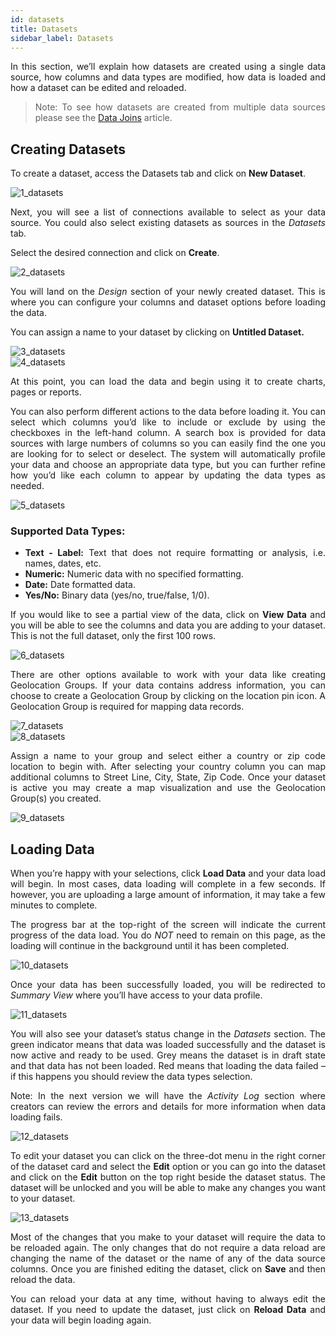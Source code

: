 ```yaml
---
id: datasets
title: Datasets
sidebar_label: Datasets
---
```


<div style="text-align: justify">

In this section, we’ll explain how datasets are created using a single data source, how columns and data types are modified, how data is loaded and how a dataset can be edited and reloaded.  

> Note: To see how datasets are created from multiple data sources please see the [Data Joins](ui-docs/datasets/joins.md) article. 

## Creating Datasets
To create a dataset, access the Datasets tab and click on **New Dataset**. 

![1_datasets](https://s3.amazonaws.com/cdn.qrvey.com/documentation_assets/ui-docs/datasets/Datasets/1_Datasets.png#thumbnail-60)

Next, you will see a list of connections available to select as your data source. You could also select existing datasets as sources in the *Datasets* tab. 

Select the desired connection and click on **Create**. 

![2_datasets](https://s3.amazonaws.com/cdn.qrvey.com/documentation_assets/ui-docs/datasets/Datasets/2_Datasets.png#thumbnail)

You will land on the *Design* section of your newly created dataset. This is where you can configure your columns and dataset options before loading the data. 

You can assign a name to your dataset by clicking on **Untitled Dataset.**

![3_datasets](https://s3.amazonaws.com/cdn.qrvey.com/documentation_assets/ui-docs/datasets/Datasets/3_Datasets.png#thumbnail)
<br/>
![4_datasets](https://s3.amazonaws.com/cdn.qrvey.com/documentation_assets/ui-docs/datasets/Datasets/4_Datasets.png#thumbnail)

At this point, you can load the data and begin using it to create charts, pages or reports. 

You can also perform different actions to the data before loading it. You can select which columns you’d like to include or exclude by using the checkboxes in the left-hand column. A search box is provided for data sources with large numbers of columns so you can easily find the one you are looking for to select or deselect. The system will automatically profile your data and choose an appropriate data type, but you can further refine how you’d like each column to appear by updating the data types as needed.

![5_datasets](https://s3.amazonaws.com/cdn.qrvey.com/documentation_assets/ui-docs/datasets/Datasets/5_Datasets.png#thumbnail)

### Supported Data Types:
* **Text - Label:** Text that does not require formatting or analysis, i.e. names, dates, etc.
* **Numeric:** Numeric data with no specified formatting.
* **Date:** Date formatted data.
* **Yes/No:** Binary data (yes/no, true/false, 1/0).

If you would like to see a partial view of the data, click on **View Data** and you will be able to see the columns and data you are adding to your dataset. This is not the full dataset, only the first 100 rows.

![6_datasets](https://s3.amazonaws.com/cdn.qrvey.com/documentation_assets/ui-docs/datasets/Datasets/6_Datasets.png#thumbnail)

There are other options available to work with your data like creating Geolocation Groups. If your data contains address information, you can choose to create a Geolocation Group by clicking on the location pin icon. A Geolocation Group is required for mapping data records.

![7_datasets](https://s3.amazonaws.com/cdn.qrvey.com/documentation_assets/ui-docs/datasets/Datasets/7_Datasets.png#thumbnail-80)
<br/>
![8_datasets](https://s3.amazonaws.com/cdn.qrvey.com/documentation_assets/ui-docs/datasets/Datasets/8_Datasets.png#thumbnail-80)

Assign a name to your group and select either a country or zip code location to begin with. After selecting your country column you can map additional columns to Street Line, City, State, Zip Code. Once your dataset is active you may create a map visualization and use the Geolocation Group(s) you created. 

![9_datasets](https://s3.amazonaws.com/cdn.qrvey.com/documentation_assets/ui-docs/datasets/Datasets/9_Datasets.png#thumbnail-60)

## Loading Data
When you’re happy with your selections, click **Load Data** and your data load will begin. In most cases, data loading will complete in a few seconds. If however, you are uploading a large amount of information, it may take a few minutes to complete.

The progress bar at the top-right of the screen will indicate the current progress of the data load. You do *NOT* need to remain on this page, as the loading will continue in the background until it has been completed.

![10_datasets](https://s3.amazonaws.com/cdn.qrvey.com/documentation_assets/ui-docs/datasets/Datasets/10_Datasets.png#thumbnail-60)

Once your data has been successfully loaded, you will be redirected to *Summary View* where you’ll have access to your data profile. 

![11_datasets](https://s3.amazonaws.com/cdn.qrvey.com/documentation_assets/ui-docs/datasets/Datasets/11_Datasets.png#thumbnail)

You will also see your dataset’s status change in the *Datasets* section. The green indicator means that data was loaded successfully and the dataset is now active and ready to be used. Grey means the dataset is in draft state and that data has not been loaded. Red means that loading the data failed – if this happens you should review the data types selection. 

Note: In the next version we will have the *Activity Log* section where creators can review the errors and details for more information when data loading fails. 

![12_datasets](https://s3.amazonaws.com/cdn.qrvey.com/documentation_assets/ui-docs/datasets/Datasets/12_Datasets.png#thumbnail-80)

To edit your dataset you can click on the three-dot menu in the right corner of the dataset card and select the **Edit** option or you can go into the dataset and click on the **Edit** button on the top right beside the dataset status. The dataset will be unlocked and you will be able to make any changes you want to your dataset. 

![13_datasets](https://s3.amazonaws.com/cdn.qrvey.com/documentation_assets/ui-docs/datasets/Datasets/13_Datasets.png#thumbnail)
 
Most of the changes that you make to your dataset will require the data to be reloaded again. The only changes that do not require a data reload are changing the name of the dataset or the name of any of the data source columns. Once you are finished editing the dataset, click on **Save** and then reload the data. 

You can reload your data at any time, without having to always edit the dataset. If you need to update the dataset, just click on **Reload Data** and your data will begin loading again.